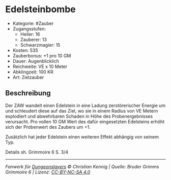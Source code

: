 # Edelsteinbombe

- Kategorie: #Zauber
- Zugangsstufen:
  - Heiler: 16
  - Zauberer: 13
  - Schwarzmagier: 15
- Kosten: 535
- Zauberbonus: +1 pro 10 GM
- Dauer: Augenblicklich
- Reichweite: VE x 10 Meter
- Abklingzeit: 100 KR
- Art: Zielzauber

## Beschreibung

Der ZAW wandelt einen Edelstein in eine Ladung zerstörerischer Energie um und schleudert diese auf das Ziel, wo sie in einem Radius von VE Metern explodiert und abwehrbaren Schaden in Höhe des Probenergebnisses verursacht. Pro vollen 10 GM Wert des dafür eingesetzten Edelsteins erhöht sich der Probenwert des Zaubers um +1.

Zusätzlich hat jeder Edelstein einen weiteren Effekt abhängig von seinem Typ.



Details sh. Grimmoire 6 S. 3/4

---

_Fanwerk für [Dungeonslayers](https://www.dungeonslayers.net/) © Christian Kennig | Quelle: Bruder Grimms Grimmoire 6 | Lizenz: [CC-BY-NC-SA 4.0](https://creativecommons.org/licenses/by-nc-sa/4.0/deed.de)_
